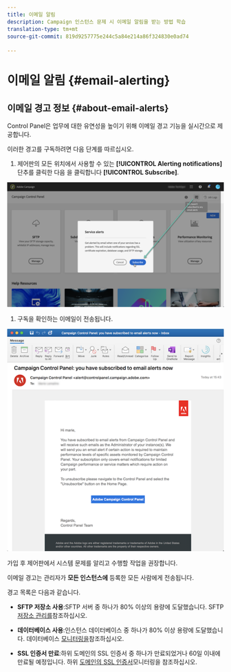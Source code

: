 ```yaml
---
title: 이메일 알림
description: Campaign 인스턴스 문제 시 이메일 알림을 받는 방법 학습
translation-type: tm+mt
source-git-commit: 819d9257775e244c5a84e214a86f324830e0ad74

---
```



# 이메일 알림 {#email-alerting}

## 이메일 경고 정보 {#about-email-alerts}

Control Panel은 업무에 대한 유연성을 높이기 위해 이메일 경고 기능을 실시간으로 제공합니다.

이러한 경고를 구독하려면 다음 단계를 따르십시오.

1. 제어판의 모든 위치에서 사용할 수 있는 **[!UICONTROL Alerting notifications]** 단추를 클릭한 다음 을 클릭합니다 **[!UICONTROL Subscribe]**.

![](assets/subscribing.png)

1. 구독을 확인하는 이메일이 전송됩니다.

![](assets/email_subscription.png)

가입 후 제어판에서 시스템 문제를 알리고 수행할 작업을 권장합니다.

이메일 경고는 관리자가 **모든 인스턴스에** 등록한 모든 사람에게 전송됩니다.

경고 목록은 다음과 같습니다.

* **SFTP 저장소 사용**:SFTP 서버 중 하나가 80% 이상의 용량에 도달했습니다. SFTP [저장소 관리를](../../sftp/using/sftp-storage-management.md)참조하십시오.

* **데이터베이스 사용**:인스턴스 데이터베이스 중 하나가 80% 이상 용량에 도달했습니다. 데이터베이스 [모니터링을](../../performance-monitoring/using/database-monitoring.md)참조하십시오.

* **SSL 인증서 만료**:하위 도메인의 SSL 인증서 중 하나가 만료되었거나 60일 이내에 만료될 예정입니다. 하위 [도메인의 SSL 인증서](../../subdomains-certificates/using/monitoring-ssl-certificates.md)모니터링을 참조하십시오.
